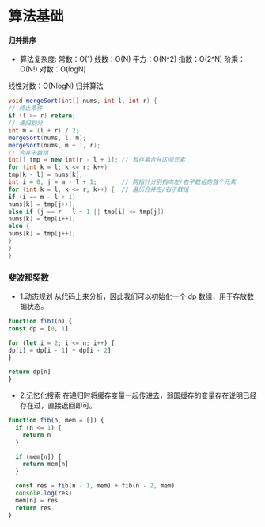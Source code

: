 # 算法基础

#### 归并排序

- 算法复杂度:
常数：O(1)
线数：O(N)
平方：O(N^2)
指数：O(2^N)
阶乘：O(N!)
对数：O(logN)
  
线性对数：O(NlogN)
归并算法

```java
void mergeSort(int[] nums, int l, int r) {
// 终止条件
if (l >= r) return;
// 递归划分
int m = (l + r) / 2;
mergeSort(nums, l, m);
mergeSort(nums, m + 1, r);
// 合并子数组
int[] tmp = new int[r - l + 1]; // 暂存需合并区间元素
for (int k = l; k <= r; k++)
tmp[k - l] = nums[k];
int i = 0, j = m - l + 1;       // 两指针分别指向左/右子数组的首个元素
for (int k = l; k <= r; k++) {  // 遍历合并左/右子数组
if (i == m - l + 1)
nums[k] = tmp[j++];
else if (j == r - l + 1 || tmp[i] <= tmp[j])
nums[k] = tmp[i++];
else {
nums[k] = tmp[j++];
}
}
}
```

### 斐波那契数

+ 1.动态规划
从代码上来分析，因此我们可以初始化一个 dp 数组，用于存放数据状态。
```js
function fib1(n) {
const dp = [0, 1]

for (let i = 2; i <= n; i++) {
dp[i] = dp[i - 1] + dp[i - 2]
}

return dp[n]
}
```

+ 2.记忆化搜索
在递归时将缓存变量一起传进去，弱国缓存的变量存在说明已经存在过，直接返回即可。
```js
function fib(n, mem = []) {
  if (n <= 1) {
    return n
  }

  if (mem[n]) {
    return mem[n]
  }

  const res = fib(n - 1, mem) + fib(n - 2, mem)
  console.log(res)
  mem[n] = res
  return res
}
```




